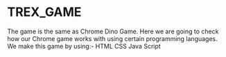 # TREX_GAME
The game is the same as Chrome Dino Game.
Here we are going to check how our Chrome game works with using certain programming languages.
We make this game by using:-
HTML
CSS 
Java Script
